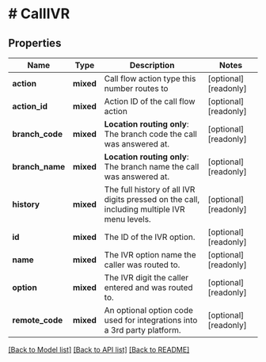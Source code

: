 # # CallIVR

## Properties

Name | Type | Description | Notes
------------ | ------------- | ------------- | -------------
**action** | **mixed** | Call flow action type this number routes to | [optional] [readonly]
**action_id** | **mixed** | Action ID of the call flow action | [optional] [readonly]
**branch_code** | **mixed** | **Location routing only**: The branch code the call was answered at. | [optional] [readonly]
**branch_name** | **mixed** | **Location routing only**: The branch name the call was answered at. | [optional] [readonly]
**history** | **mixed** | The full history of all IVR digits pressed on the call, including multiple IVR menu levels. | [optional] [readonly]
**id** | **mixed** | The ID of the IVR option. | [optional] [readonly]
**name** | **mixed** | The IVR option name the caller was routed to. | [optional] [readonly]
**option** | **mixed** | The IVR digit the caller entered and was routed to. | [optional] [readonly]
**remote_code** | **mixed** | An optional option code used for integrations into a 3rd party platform. | [optional] [readonly]

[[Back to Model list]](../../README.md#models) [[Back to API list]](../../README.md#endpoints) [[Back to README]](../../README.md)
